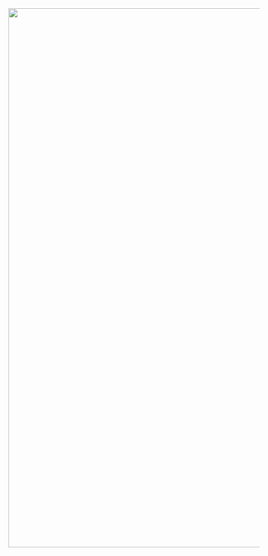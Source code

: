 <div align="center">
    <img src="https://github-readme-stats.vercel.app/api?username=GustavoSchip&show_icons=true&theme=dark" width="1920" height="1080">
</div>
